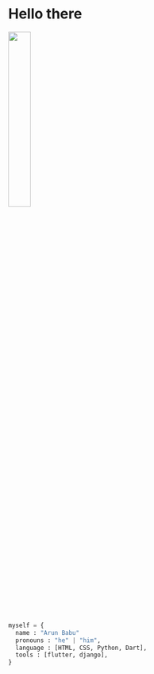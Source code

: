 <h1>Hello there</h1>

<img src="https://i.giphy.com/media/26BGIqWh2R1fi6JDa/giphy.webp" width="30%">

```python
myself = {
  name : "Arun Babu"
  pronouns : "he" | "him",
  language : [HTML, CSS, Python, Dart],
  tools : [flutter, django],
}
```

